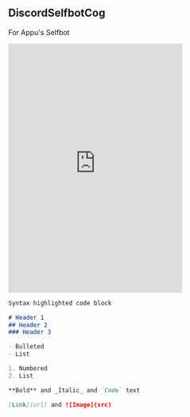 ## DiscordSelfbotCog

For Appu's Selfbot

<iframe src="https://discordapp.com/widget?id=315720242297044992&theme=dark" width="350" height="500" allowtransparency="true" frameborder="0"></iframe>

```markdown
Syntax highlighted code block

# Header 1
## Header 2
### Header 3

- Bulleted
- List

1. Numbered
2. List

**Bold** and _Italic_ and `Code` text

[Link](url) and ![Image](src)
```
